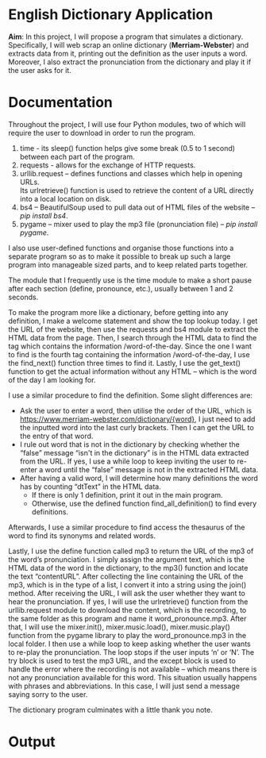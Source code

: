 # English Dictionary Application
**Aim**: In this project, I will propose a program that simulates a dictionary. Specifically, I will web scrap an online dictionary (**Merriam-Webster**) and extracts data from it, printing out the definition as the user inputs a word. Moreover, I also extract the pronunciation from the dictionary and play it if the user asks for it. 

# Documentation
Throughout the project, I will use four Python modules, two of which will require the user to download in order to run the program. 
1.	time - its sleep() function helps give some break (0.5 to 1 second) between each part of the program.
2.	requests - allows for the exchange of HTTP requests.
3.	urllib.request – defines functions and classes which help in opening URLs.</br>Its urlretrieve() function is used to retrieve the content of a URL directly into a local location on disk.
4.	bs4 – BeautifulSoup used to pull data out of HTML files of the website – _pip install bs4_.
5.	pygame – mixer used to play the mp3 file (pronunciation file) – _pip install pygame_.

I also use user-defined functions and organise those functions into a separate program so as to make it possible to break up such a large program into manageable sized parts, and to keep related parts together.

The module that I frequently use is the time module to make a short pause after each section (define, pronounce, etc.), usually between 1 and 2 seconds.

To make the program more like a dictionary, before getting into any definition, I make a welcome statement and show the top lookup today. I get the URL of the website, then use the requests and bs4 module to extract the HTML data from the page. Then, I search through the HTML data to find the <a> tag which contains the information /word-of-the-day. Since the one I want to find is the fourth <a> tag containing the information /word-of-the-day, I use the find_next() function three times to find it. Lastly, I use the get_text() function to get the actual information without any HTML – which is the word of the day I am looking for.

I use a similar procedure to find the definition. Some slight differences are:
- Ask the user to enter a word, then utilise the order of the URL, which is <https://www.merriam-webster.com/dictionary/{word}>, I just need to add the inputted word into the last curly brackets. Then I can get the URL to the entry of that word.
- I rule out word that is not in the dictionary by checking whether the “false” message “isn\'t in the dictionary” is in the HTML data extracted from the URL. If yes, I use a while loop to keep inviting the user to re-enter a word until the “false” message is not in the extracted HTML data.
- After having a valid word, I will determine how many definitions the word has by counting “dtText” in the HTML data.
  - If there is only 1 definition, print it out in the main program.
  - Otherwise, use the defined function find_all_definition() to find every definitions.

Afterwards, I use a similar procedure to find access the thesaurus of the word to find its synonyms and related words.

Lastly, I use the define function called mp3 to return the URL of the mp3 of the word’s pronunciation. I simply assign the argument text, which is the HTML data of the word in the dictionary, to the mp3() function and locate the text “contentURL”. After collecting the line containing the URL of the mp3, which is in the type of a list, I convert it into a string using the join() method. After receiving the URL, I will ask the user whether they want to hear the pronunciation. If yes, I will use the urlretrieve() function from the urllib.request module to download the content, which is the recording, to the same folder as this program and name it word_pronounce.mp3. After that, I will use the mixer.init(), mixer.music.load(), mixer.music.play() function from the pygame library to play the word_pronounce.mp3 in the local folder. I then use a while loop to keep asking whether the user wants to re-play the pronunciation. The loop stops if the user inputs ‘n’ or ‘N’. The try block is used to test the mp3 URL, and the except block is used to handle the error where the recording is not available – which means there is not any pronunciation available for this word. This situation usually happens with phrases and abbreviations. In this case, I will just send a message saying sorry to the user.

The dictionary program culminates with a little thank you note.

# Output
